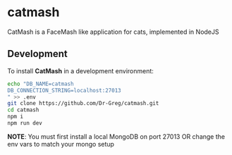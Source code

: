 # catmash

CatMash is a FaceMash like application for cats, implemented in NodeJS

## Development

To install **CatMash** in a development environment:

```sh
echo "DB_NAME=catmash
DB_CONNECTION_STRING=localhost:27013
" >> .env
git clone https://github.com/Dr-Greg/catmash.git
cd catmash
npm i
npm run dev
```

**NOTE**: You must first install a local MongoDB on port 27013 OR change the env vars to match your mongo setup
